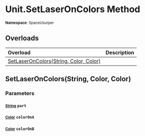 # Unit.SetLaserOnColors Method

<small>**Namespace**: SpaceUsurper</small>

## Overloads

<div markdown="1" class="member-table">

| Overload | Description |
| :------- | ----------- |
| [SetLaserOnColors(String, Color, Color)](#String_Color_Color_) |  | 

</div>

## SetLaserOnColors(String, Color, Color)
### Parameters
#### <small>[String](https://docs.microsoft.com/en-us/dotnet/api/system.string?view=netframework-4.5)</small> `part`

#### <small>[Color](https://docs.unity3d.com/ScriptReference/Color.html)</small> `colorOnA`

#### <small>[Color](https://docs.unity3d.com/ScriptReference/Color.html)</small> `colorOnB`

